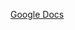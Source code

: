<a href="https://docs.google.com/document/d/1FEJjA5tmo2PUXrz89jusXTUY3YA28laKoRSd0OJPHnA/edit?usp=sharing"> Google Docs </a>
